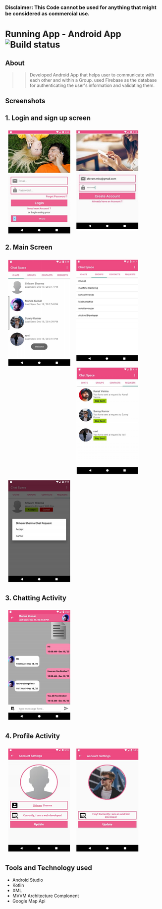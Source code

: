 ### Disclaimer: This Code cannot be used for anything that might be considered as commercial use.

# Running App - Android App ![Build status](https://github.com/wallabag/android-app/workflows/CI/badge.svg?branch=master)
## About
>> Developed Android App that helps user to communicate with each other and within a Group.
>> used Firebase as the database for authenticating the user's information and validating them.
## Screenshots
## 1. Login and sign up screen
[<img src="https://github.com/munna00mkv/Chat-Space/blob/master/screenshot/Screenshot%202021-07-25%20104922.jpg" align="left"
width="200"
    hspace="10" vspace="10">](https://github.com/munna00mkv/Chat-Space/blob/master/screenshot/Screenshot%202021-07-25%20104922.jpg)
[<img src="https://github.com/munna00mkv/Chat-Space/blob/master/screenshot/login2.jpg" align="center"
width="200"
      hspace="10" vspace="10">](https://github.com/munna00mkv/Chat-Space/blob/master/screenshot/login2.jpg)
      
## 2. Main Screen
[<img src="https://github.com/munna00mkv/Chat-Space/blob/master/screenshot/main_screen.jpg" align="left"
width="200"
    hspace="10" vspace="10">](https://github.com/munna00mkv/Chat-Space/blob/master/screenshot/main_screen.jpg)

[<img src="https://github.com/munna00mkv/Chat-Space/blob/master/screenshot/main_screen2.jpg" align="left"
width="200"
    hspace="10" vspace="10">](https://github.com/munna00mkv/Chat-Space/blob/master/screenshot/main_screen2.jpg)

[<img src="https://github.com/munna00mkv/Chat-Space/blob/master/screenshot/main-screen3.jpg" align="left"
width="200"
    hspace="10" vspace="10">](https://github.com/munna00mkv/Chat-Space/blob/master/screenshot/main-screen3.jpg)

[<img src="https://github.com/munna00mkv/Chat-Space/blob/master/screenshot/main-screen4.jpg" align="center"
width="200"
    hspace="10" vspace="10">](https://github.com/munna00mkv/Chat-Space/blob/master/screenshot/main-screen4.jpg)
## 3. Chatting Activity
[<img src="https://github.com/munna00mkv/Chat-Space/blob/master/screenshot/chating.jpg" align="center"
width="200"
    hspace="10" vspace="10">](https://github.com/munna00mkv/Chat-Space/blob/master/screenshot/chating.jpg)
## 4. Profile Activity
[<img src="https://github.com/munna00mkv/Chat-Space/blob/master/screenshot/profile.jpg" align="left"
width="200"
    hspace="10" vspace="10">](https://github.com/munna00mkv/Chat-Space/blob/master/screenshot/profile.jpg)

[<img src="https://github.com/munna00mkv/Chat-Space/blob/master/screenshot/profile2.jpg" align="center"
width="200"
    hspace="10" vspace="10">](https://github.com/munna00mkv/Chat-Space/blob/master/screenshot/profile2.jpg)

## Tools and Technology used
- Android Studio
- Kotlin
- XML
- MVVM Architecture Complonent
- Google Map Api
    






